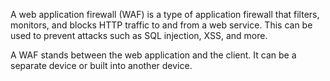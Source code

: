 A web application firewall (WAF) is a type of application firewall that filters, monitors, and blocks HTTP traffic to and from a web service. This can be used to prevent attacks such as SQL injection, XSS, and more.

A WAF stands between the web application and the client. It can be a separate device or built into another device.